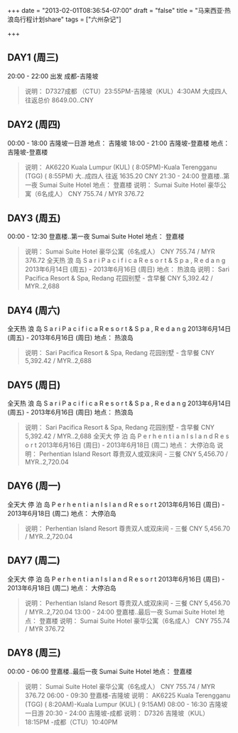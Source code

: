 +++
date = "2013-02-01T08:36:54-07:00"
draft = "false"
title = "马来西亚·热浪岛行程计划share"
tags = ["六州杂记"]

+++
## DAY1 (周三) 
20:00 - 22:00 出发 成都-吉隆坡
> 说明： D7327成都 （CTU）23:55PM-吉隆坡（KUL）4:30AM 大成四人往返总价 8649.00..CNY 

## DAY2 (周四) 
00:00 - 18:00 吉隆坡一日游 
地点： 吉隆坡
18:00 - 21:00 吉隆坡-登嘉楼 
地点： 吉隆坡-登嘉楼
> 说明： AK6220 Kuala Lumpur (KUL) ( 8:05PM)-Kuala Terengganu (TGG) ( 8:55PM) 大..成四人 往返 1635.20 CNY 
21:30 - 24:00 登嘉楼..第一夜 Sumai Suite Hotel 
地点： 登嘉楼
> 说明： Sumai Suite Hotel 豪华公寓（6名成人） CNY 755.74 / MYR 376.72 

## DAY3 (周五) 
00:00 - 12:30 登嘉楼..第一夜 Sumai Suite Hotel 
地点： 登嘉楼
> 说明： Sumai Suite Hotel 豪华公寓（6名成人） CNY 755.74 / MYR 376.72 
全天热 浪 岛 S a r i P a c i f i c a R e s o r t & S p a , R e d a n g
2013年6月14日 (周五) - 2013年6月16日 (周日) 
地点： 热浪岛
> 说明： Sari Pacifica Resort & Spa, Redang 花园别墅 - 含早餐 CNY 5,392.42 / MYR..2,688 

## DAY4 (周六) 
全天热 浪 岛 S a r i P a c i f i c a R e s o r t & S p a , R e d a n g 
2013年6月14日 (周五) - 2013年6月16日 (周日) 
地点： 热浪岛
> 说明： Sari Pacifica Resort & Spa, Redang 花园别墅 - 含早餐 CNY 5,392.42 / MYR..2,688

## DAY5 (周日) 
全天热 浪 岛 S a r i P a c i f i c a R e s o r t & S p a , R e d a n g 
2013年6月14日 (周五) - 2013年6月16日 (周日) 
地点： 热浪岛
> 说明： Sari Pacifica Resort & Spa, Redang 花园别墅 - 含早餐 CNY 5,392.42 / MYR..2,688 
全天大 停 泊 岛 P e r h e n t i a n I s l a n d R e s o r t 
2013年6月16日 (周日) - 2013年6月18日 (周二) 
地点： 大停泊岛
> 说明： Perhentian Island Resort 尊贵双人或双床间 - 三餐 CNY 5,456.70 / MYR..2,720.04 

## DAY6 (周一) 
全天大 停 泊 岛 P e r h e n t i a n I s l a n d R e s o r t 
2013年6月16日 (周日) - 2013年6月18日 (周二) 
地点： 大停泊岛
> 说明： Perhentian Island Resort 尊贵双人或双床间 - 三餐 CNY 5,456.70 / MYR..2,720.04 

## DAY7 (周二) 
全天大 停 泊 岛 P e r h e n t i a n I s l a n d R e s o r t 
2013年6月16日 (周日) - 2013年6月18日 (周二) 
地点： 大停泊岛
> 说明： Perhentian Island Resort 尊贵双人或双床间 - 三餐 CNY 5,456.70 / MYR..2,720.04 
13:00 - 24:00 登嘉楼..最后一夜 Sumai Suite Hotel 
地点： 登嘉楼
> 说明： Sumai Suite Hotel 豪华公寓（6名成人） CNY 755.74 / MYR 376.72 

## DAY8 (周三) 
00:00 - 06:00 登嘉楼..最后一夜 Sumai Suite Hotel 
地点： 登嘉楼
> 说明： Sumai Suite Hotel 豪华公寓（6名成人） CNY 755.74 / MYR 376.72 
06:00 - 09:30 登嘉楼-吉隆坡
> 说明： AK6225 Kuala Terengganu (TGG) ( 8:20AM)-Kuala Lumpur (KUL) ( 9:15AM) 
08:00 - 16:30 吉隆坡一日游
20:30 - 24:00 吉隆坡-成都
> 说明： D7326 吉隆坡（KUL）18:15PM -成都（CTU）10:40PM